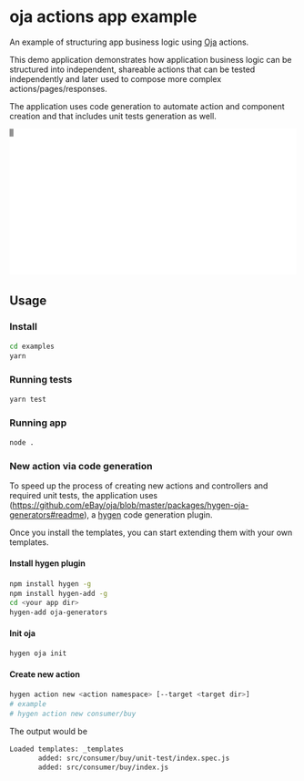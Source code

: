 # oja actions app example

An example of structuring app business logic using [Oja](https://github.com/eBay/oja#readme) actions.

This demo application demonstrates how application business logic can be structured into independent, shareable actions that can be tested independently and later used to compose more complex actions/pages/responses.

The application uses code generation to automate action and component creation and that includes unit tests generation as well.

<p align="center">
    <img src="demo.svg" />
</p>

## Usage

### Install
```bash
cd examples
yarn
```

### Running tests

```bash
yarn test
```

### Running app
```bash
node .
```

### New action via code generation

To speed up the process of creating new actions and controllers and required unit tests, the application uses (https://github.com/eBay/oja/blob/master/packages/hygen-oja-generators#readme), a [hygen](https://www.hygen.io/) code generation plugin.

Once you install the templates, you can start extending them with your own templates.

#### Install hygen plugin

```bash
npm install hygen -g
npm install hygen-add -g
cd <your app dir>
hygen-add oja-generators
```

#### Init oja

```bash
hygen oja init
```

#### Create new action

```bash
hygen action new <action namespace> [--target <target dir>]
# example
# hygen action new consumer/buy
```

The output would be
```
Loaded templates: _templates
       added: src/consumer/buy/unit-test/index.spec.js
       added: src/consumer/buy/index.js
```